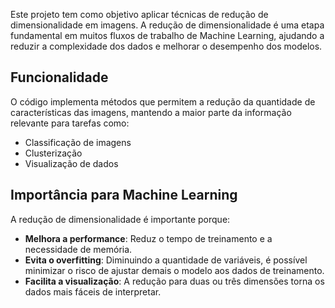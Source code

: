 

Este projeto tem como objetivo aplicar técnicas de redução de dimensionalidade em imagens. A redução de dimensionalidade é uma etapa fundamental em muitos fluxos de trabalho de Machine Learning, ajudando a reduzir a complexidade dos dados e melhorar o desempenho dos modelos.

## Funcionalidade

O código implementa métodos que permitem a redução da quantidade de características das imagens, mantendo a maior parte da informação relevante para tarefas como:

- Classificação de imagens
- Clusterização
- Visualização de dados

## Importância para Machine Learning

A redução de dimensionalidade é importante porque:

- **Melhora a performance**: Reduz o tempo de treinamento e a necessidade de memória.
- **Evita o overfitting**: Diminuindo a quantidade de variáveis, é possível minimizar o risco de ajustar demais o modelo aos dados de treinamento.
- **Facilita a visualização**: A redução para duas ou três dimensões torna os dados mais fáceis de interpretar.
